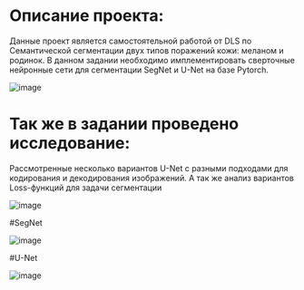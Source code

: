 # Описание проекта:

Данные проект является самостоятельной работой от DLS по Семантической сегментации двух типов поражений кожи: меланом и родинок. В данном задании необходимо имплементировать сверточные нейронные сети для сегментации SegNet и U-Net на базе Pytorch.

![image](https://user-images.githubusercontent.com/113540469/229103792-b3c14021-b3d6-4d91-b45c-74df79589ea8.png)

# Так же в задании проведено исследование:
Рассмотренные несколько вариантов U-Net с разными подходами для кодирования и декодирования изображений. А так же анализ вариантов Loss-функций для задачи сегментации

![image](https://user-images.githubusercontent.com/113540469/229103964-67d30799-17b7-4021-8f87-de3fb6e84ef4.png)


#SegNet

![image](https://user-images.githubusercontent.com/113540469/229103553-10e53bc7-7792-4b1e-a5ac-c681ee7a6342.png)

#U-Net

![image](https://user-images.githubusercontent.com/113540469/229103519-baad8463-e1c5-4cf7-9f46-fd249a2f928d.png)




